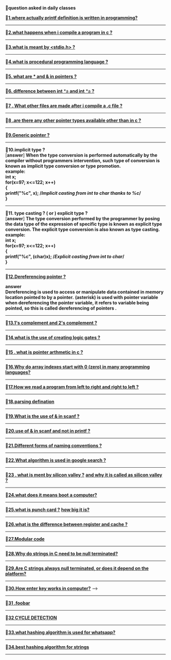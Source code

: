 **🎇question asked in daily classes**    

💬[**1.where actually printf definition is written in programming?** ](https://www.quora.com/Where-is-the-function-printf-defined-The-header-file-stdio-h-just-contains-the-declaration)                                                   

--------------------------------------------------------------------------------------------------------------------------------------------------               
💬[**2.what happens when i compile a program in c ?**](https://www.hackerearth.com/practice/notes/what-happens-when-a-c-program-runs/) 
            
 --------------------------------------------------------------------------------------------------------------------------------------------------
💬[**3.what is meant by <stdio.h> ?**](https://www.hackerearth.com/practice/notes/why-a-header-file-such-as-includestdioh-is-used/)  

--------------------------------------------------------------------------------------------------------------------------------------------------
💬[**4.what is procedural programming language ?**](https://hackr.io/blog/procedural-programming)               

---------------------------------------------------------------------------------------------------------------------------------------                                                          
💬[**5. what are * and & in pointers ?**](https://www.tutorialspoint.com/cprogramming/c_pointers.htm)    

--------------------------------------------------------------------------------------------------------------------------------------------------
💬[**6. difference between int** *a  **and  int** *a **?**](https://www.quora.com/In-simple-terms-what-is-the-difference-between-int*-and-int-*)             
     
-----------------------------------------------------------------------------------------------------------------------------------------
💬[**7 . What other files are made after i compile a .c file ?** ](https://stackoverflow.com/questions/18933410/how-many-files-are-created-when-a-c-program-is-executed)           
   
------------------------------------------------------------------------------------------------------------------------------------------                                                     
💬[**8 .are there any other pointer types available other than in c  ?**](https://www.quora.com/Apart-from-C-and-C++-in-what-other-languages-are-pointers-used)           
 
--------------------------------------------------------------------------------------------------------------------------------------------------
💬[**9.Generic pointer ?**](http://www.faqs.org/docs/learnc/x658.html)   
 
 ----------------------------------------------------------------------------------------------------------------------------------------------------------   
 💬**10.implicit type ?**  
 [**answer**]   **When the type conversion is performed automatically by the compiler without programmers intervention, such type of conversion is known as implicit type conversion or type promotion.    
 example:   
 int x;  
for(x=97; x<=122; x++)   
{   
    printf("%c", x);   /*Implicit casting from int to char thanks to %c*/    
}**   

--------------------------------------------------------------------------------------------------------------------------------------------------
 💬**11. type casting ? ( or ) explicit type ?**    
[**answer**]  **The type conversion performed by the programmer by posing the data type of the expression of specific type is known as explicit type conversion. The explicit type conversion is also known as type casting.     
example:     
int x;                 
for(x=97; x<=122; x++)                   
{                  
    printf("%c", (char)x);   /*Explicit casting from int to char*/                    
}**                         

-------------------------------------------------------------------------------------------------------------------------------                                                           
 💬[**12.Dereferencing pointer ?**](https://icarus.cs.weber.edu/~dab/cs1410/textbook/4.Pointers/dereference.html)  
   
**answer**  
**Dereferencing is used to access or manipulate data contained in memory location pointed to by a pointer.** **(asterisk) is used with pointer variable when dereferencing the pointer variable, it refers to variable being pointed, so this is called dereferencing of pointers .**   


---------------------------------------------------------------------------------------------------------------------------------            
💬[**13.1's complement and 2's complement ?**](https://www.allaboutelectronics.org/1s-complement-and-2s-complement-of-binary-numbers-signed-binary-numbeer-representation/)  
 
--------------------------------------------------------------------------------------------------------------------------------------------------
💬[**14.what is the use of creating logic gates ?**](https://www.khanacademy.org/computing/computers-and-internet/xcae6f4a7ff015e7d:computers/xcae6f4a7ff015e7d:logic-gates-and-circuits/a/logic-gates#:~:text=Computers%20need%20a%20way%20to,result%20based%20on%20their%20state.)     

--------------------------------------------------------------------------------------------------------------------------------
💬[**15 . what is pointer arthmetic in c ?**](https://www.tutorialspoint.com/cprogramming/c_pointer_arithmetic.htm)     
   
-------------------------------------------------------------------------------------------------------------------------------
💬[**16.Why do array indexes start with 0 (zero) in many programming languages?**](https://www.quora.com/Why-do-array-indexes-start-with-0-zero-in-many-programming-languages)     
       
--------------------------------------------------------------------------------------------------------------------------------                
💬[**17.How we read a program from left to right and right to left ?**](https://www.geeksforgeeks.org/operator-precedence-and-associativity-in-c/)     

--------------------------------------------------------------------------------------------------------------------------------------------------

💬[**18.parsing defination**](https://www.geeksforgeeks.org/types-of-parsers-in-compiler-design/#:~:text=Parser%20is%20that%20phase%20of,also%20known%20as%20Syntax%20Analyzer.) 

--------------------------------------------------------------------------------------------------------------------------------------------------
💬[**19.What is the use of & in scanf  ?**](http://people.scs.carleton.ca/~mjhinek/W13/COMP2401/notes/scanf_printf.pdf)      

--------------------------------------------------------------------------------------------------------------------------------------------------
💬[**20.use of & in scanf and not in printf ?**](https://www.geeksforgeeks.org/use-scanf-not-printf/)       

------------------------------------------------------------------------------------------------------------------------------------------------------------------------   
💬[**21.Different forms of naming conventions ?**](https://press.rebus.community/programmingfundamentals/chapter/identifier-names/)         

--------------------------------------------------------------------------------------------------------------------------------------------------
💬[**22.What algorithm is used in google search ?**](https://searchengineland.com/8-major-google-algorithm-updates-explained-282627)    

-----------------------------------------------------------------------------------------------------------------------------------------------------------------------------        
💬[**23 . what is ment by silicon valley ?**](https://en.wikipedia.org/wiki/Silicon_Valley) [**and why it is called as silicon valley ?**](  https://www.businessinsider.in/tech/heres-the-story-behind-how-silicon-valley-got-its-name/articleshow/62000682.cms)    

--------------------------------------------------------------------------------------------------------------------------------------------------
💬[**24.what does it means** **boot** **a computer?**](https://www.lifewire.com/what-does-booting-mean-2625799)       

--------------------------------------------------------------------------------------------------------------------------------------------------
💬[**25.what is punch card ?**](https://www.computerhope.com/jargon/p/punccard.htm)  [**how big it is?**](https://en.wikipedia.org/wiki/Punched_card#:~:text=Card%20size%20is%2073,from%20square%20to%20round%20corners.)      

--------------------------------------------------------------------------------------------------------------------------------------------------
💬[**26.what is the difference between **register**   and **cache** ?**](https://anydifferencebetween.com/difference-between-cache-and-register/)    

-------------------------------------------------------------------------------------------------------------------------------------------------------------------------      

💬[**27.Modular code**](http://singlepageappbook.com/maintainability1.html)                        

--------------------------------------------------------------------------------------------------------------------------------------------------
💬[**28.Why do strings in C need to be null terminated?**](https://stackoverflow.com/questions/2221304/why-do-strings-in-c-need-to-be-null-terminated)                            

--------------------------------------------------------------------------------------------------------------------------------------------------
💬[**29.Are C strings always null terminated, or does it depend on the platform?**](https://softwareengineering.stackexchange.com/questions/344603/are-c-strings-always-null-terminated-or-does-it-depend-on-the-platform)                                                    

-----------------------------------------------------------------------------------------------------------------------------------------------------------------------           
💬[**30.How enter key works in computer?**](https://en.wikipedia.org/wiki/Enter_key)                       -->

--------------------------------------------------------------------------------------------------------------------------------------------------
💬[**31 .foobar** ](https://www.freecodecamp.org/news/the-foobar-challenge-googles-hidden-test-for-developers-ed8027c1184/)                

--------------------------------------------------------------------------------------------------------------------------------------------------

💬[**32 CYCLE DETECTION**](https://en.wikipedia.org/wiki/Cycle_detection)   

--------------------------------------------------------------------------------------------------------------------------------------------------

💬[**33.what hashing algorithm is used for whatsapp?**](https://security.stackexchange.com/questions/120238/which-cryptography-algorithm-is-used-in-whatsapp-end-to-end-security) 

-------------------------------------------------------------------------------------------------------------------------------------------------- 
💬[**34.best hashing algorithm for strings**](http://www.cse.yorku.ca/~oz/hash.html)          

--------------------------------------------------------------------------------------------------------------------------------------------------   

